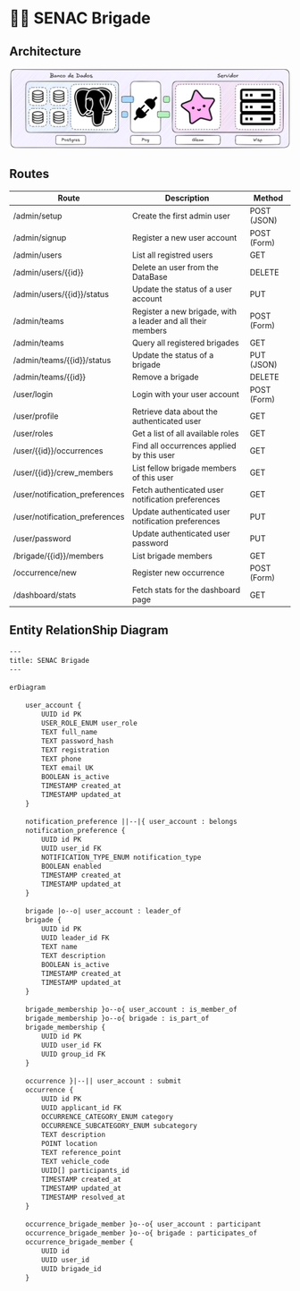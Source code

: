 <!-- markdownlint-disable  MD013 -->

# 👩‍🚒 SENAC Brigade

## Architecture

![Backend Architecture](assets/backend_architecture.png)

## Routes

| Route                          | Description                                                 | Method      |
| ------------------------------ | ----------------------------------------------------------- | ----------- |
| /admin/setup                   | Create the first admin user                                 | POST (JSON) |
| /admin/signup                  | Register a new user account                                 | POST (Form) |
| /admin/users                   | List all registred users                                    | GET         |
| /admin/users/{{id}}            | Delete an user from the DataBase                            | DELETE      |
| /admin/users/{{id}}/status     | Update the status of a user account                         | PUT         |
| /admin/teams                   | Register a new brigade, with a leader and all their members | POST (Form) |
| /admin/teams                   | Query all registered brigades                               | GET         |
| /admin/teams/{{id}}/status     | Update the status of a brigade                              | PUT (JSON)  |
| /admin/teams/{{id}}            | Remove a brigade                                            | DELETE      |
| /user/login                    | Login with your user account                                | POST (Form) |
| /user/profile                  | Retrieve data about the authenticated user                  | GET         |
| /user/roles                    | Get a list of all available roles                           | GET         |
| /user/{{id}}/occurrences       | Find all occurrences applied by this user                   | GET         |
| /user/{{id}}/crew_members      | List fellow brigade members of this user                    | GET         |
| /user/notification_preferences | Fetch authenticated user notification preferences           | GET         |
| /user/notification_preferences | Update authenticated user notification preferences          | PUT         |
| /user/password                 | Update authenticated user password                          | PUT         |
| /brigade/{{id}}/members        | List brigade members                                        | GET         |
| /occurrence/new                | Register new occurrence                                     | POST (Form) |
| /dashboard/stats               | Fetch stats for the dashboard page                          | GET         |

## Entity RelationShip Diagram

```mermaid
---
title: SENAC Brigade
---

erDiagram

    user_account {
        UUID id PK
        USER_ROLE_ENUM user_role
        TEXT full_name
        TEXT password_hash
        TEXT registration
        TEXT phone
        TEXT email UK
        BOOLEAN is_active
        TIMESTAMP created_at
        TIMESTAMP updated_at
    }

    notification_preference ||--|{ user_account : belongs
    notification_preference {
        UUID id PK
        UUID user_id FK
        NOTIFICATION_TYPE_ENUM notification_type
        BOOLEAN enabled
        TIMESTAMP created_at
        TIMESTAMP updated_at
    }

    brigade |o--o| user_account : leader_of
    brigade {
        UUID id PK
        UUID leader_id FK
        TEXT name
        TEXT description
        BOOLEAN is_active
        TIMESTAMP created_at
        TIMESTAMP updated_at
    }

    brigade_membership }o--o{ user_account : is_member_of
    brigade_membership }o--o{ brigade : is_part_of
    brigade_membership {
        UUID id PK
        UUID user_id FK
        UUID group_id FK
    }

    occurrence }|--|| user_account : submit
    occurrence {
        UUID id PK
        UUID applicant_id FK
        OCCURRENCE_CATEGORY_ENUM category
        OCCURRENCE_SUBCATEGORY_ENUM subcategory
        TEXT description
        POINT location
        TEXT reference_point
        TEXT vehicle_code
        UUID[] participants_id
        TIMESTAMP created_at
        TIMESTAMP updated_at
        TIMESTAMP resolved_at
    }

    occurrence_brigade_member }o--o{ user_account : participant
    occurrence_brigade_member }o--o{ brigade : participates_of
    occurrence_brigade_member {
        UUID id
        UUID user_id
        UUID brigade_id
    }
```
